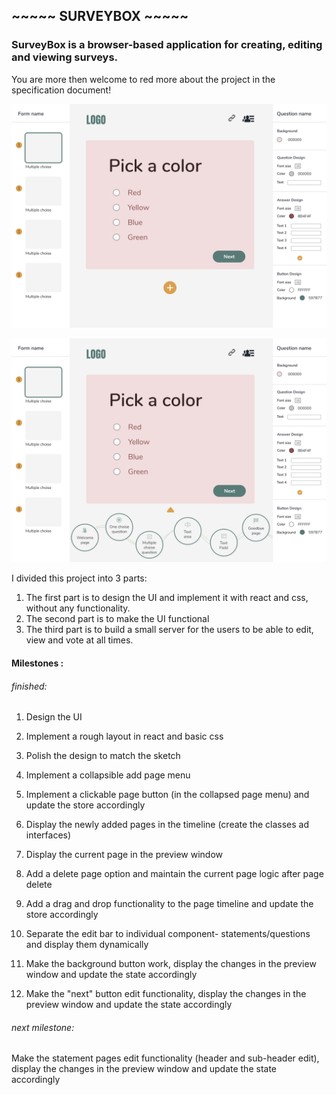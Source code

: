 ## ~~~~~ SURVEYBOX ~~~~~

### SurveyBox is a browser-based application for creating, editing and viewing surveys.

You are more then welcome to red more about the project in the specification document!

![closed](/figma-designs/options-closed.png)

![open](/figma-designs/options-open.png)


I divided this project into 3 parts:
1.	The first part is to design the UI and implement it with react and css, without any functionality.
2.	The second part is to make the UI functional
3.	The third part is to build a small server for the users to be able to edit, view and vote at all times.

#### Milestones :

###### finished:

1.	Design the UI
2.	Implement a rough layout in react and basic css
3.	Polish the design to match the sketch

4.	Implement a collapsible add page menu
5.	Implement a clickable page button (in the collapsed page menu) and update the store accordingly
6.	Display the newly added pages in the timeline (create the classes ad interfaces)
7.	Display the current page in the preview window
8.	Add a delete page option and maintain the current page logic after page delete
9.	Add a drag and drop functionality to the page timeline and update the store accordingly
10.	Separate the edit bar to individual component- statements/questions and display them dynamically
11.	Make the background button work, display the changes in the preview window and update the state accordingly
12.	Make the "next" button edit functionality, display the changes in the preview window and update the state accordingly

###### next milestone:
Make the statement pages edit functionality (header and sub-header edit), display the changes in the preview window and update the state accordingly
	
